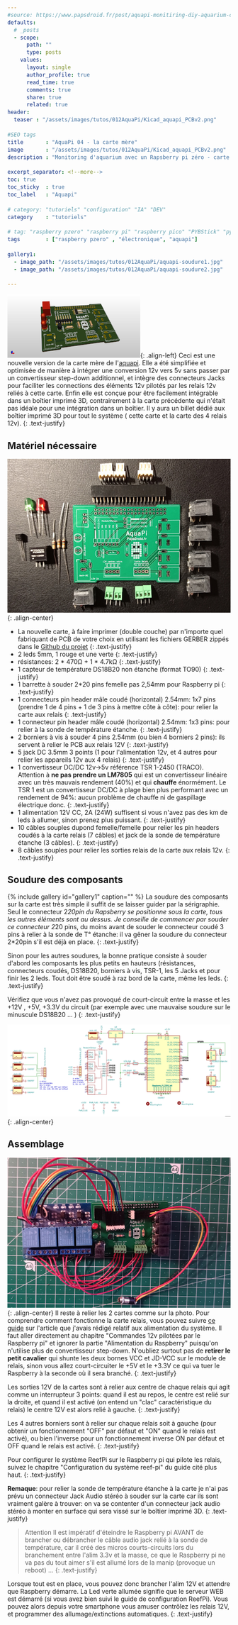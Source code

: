 ```yaml
---
#source: https://www.papsdroid.fr/post/aquapi-monitiring-diy-aquarium-cmv2
defaults:
  # _posts
  - scope:
      path: ""
      type: posts
    values:
      layout: single
      author_profile: true
      read_time: true
      comments: true
      share: true
      related: true
header: 
  teaser : "/assets/images/tutos/012AquaPi/Kicad_aquapi_PCBv2.png"

#SEO tags
title       : "AquaPi 04 - la carte mère"
image       : "/assets/images/tutos/012AquaPi/Kicad_aquapi_PCBv2.png"
description : "Monitoring d'aquarium avec un Rapsberry pi zéro - carte mère"

excerpt_separator: <!--more-->
toc: true
toc_sticky  : true
toc_label   : "Aquapi"

# category: "tutoriels" "configuration" "IA" "DEV"
category    : "tutoriels" 

# tag: "raspberry pzero" "raspberry pi" "raspberry pico" "PYBStick" "python3" "micro-pyhton" "électronique"
tags        : ["raspberry pzero" , "électronique", "aquapi"]

gallery1:
  - image_path: "/assets/images/tutos/012AquaPi/aquapi-soudure1.jpg"
  - image_path: "/assets/images/tutos/012AquaPi/aquapi-soudure2.jpg"

---
```

![AquaPi](/assets/images/tutos/012AquaPi/Kicad_aquapi_PCBv2.png){: .align-left}
Ceci est une nouvelle version de la carte mère de l'[aquapi](https://papsdroidfr.github.io/tags/#aquapi). Elle a été simplifiée et optimisée de manière à intégrer une conversion 12v vers 5v sans passer par un convertisseur step-down additionnel, et intègre des connecteurs Jacks pour faciliter les connections des éléments 12v pilotés par les relais 12v reliés à cette carte. Enfin elle est conçue pour être facilement intégrable dans un boîtier imprimé 3D, contrairement à la carte précédente qui n'était pas idéale pour une intégration dans un boîtier. Il y aura un billet dédié aux boîtier imprimé 3D pour tout le système ( cette carte et la carte des 4 relais 12v).
{: .text-justify}

## Matériel nécessaire
![AquaPi](/assets/images/tutos/012AquaPi/aquapi-pcb-materiel.jpg){: .align-center}
- La nouvelle carte, à faire imprimer (double couche) par n'importe quel fabriquant de PCB de votre choix en utilisant les fichiers GERBER zippés dans le [Github du projet](https://github.com/papsdroidfr/aquaPi)
{: .text-justify}
- 2 leds 5mm, 1 rouge et une verte
{: .text-justify}
- résistances: 2 * 470Ω + 1 * 4.7kΩ
{: .text-justify}
- 1 capteur de température DS18B20 non étanche (format TO90)
{: .text-justify}
- 1 barrette à souder 2*20 pins femelle pas 2,54mm pour Raspberry pi
{: .text-justify}
- 1 connecteurs pin header mâle coudé (horizontal) 2.54mm: 1x7 pins (prendre 1 de 4 pins + 1 de 3 pins à mettre côte à côte): pour relier la carte aux relais
{: .text-justify}
- 1 connecteur pin header mâle coudé (horizontal) 2.54mm: 1x3 pins: pour relier à la sonde de température étanche.
{: .text-justify}
- 2 borniers à vis à souder 4 pins 2.54mm (ou bien 4 borniers 2 pins): ils servent à relier le PCB aux relais 12V
{: .text-justify}
- 5 jack DC 3.5mm 3 points (1 pour l'alimentation 12v, et 4 autres pour relier les appareils 12v aux 4 relais)
{: .text-justify}
- 1 convertisseur DC/DC 12v->5v référence TSR 1-2450 (TRACO). Attention à **ne pas prendre un LM7805** qui est un convertisseur linéaire avec un très mauvais rendement (40%) et qui **chauffe** énormément. Le TSR 1 est un convertisseur DC/DC à plage bien plus performant avec un rendement de 94%: aucun problème de chauffe ni de gaspillage électrique donc.
{: .text-justify}
- 1 alimentation 12V CC, 2A (24W) suffisent si vous n'avez pas des km de leds à allumer, sinon prenez plus puissant.
{: .text-justify}
- 10 câbles souples dupond femelle/femelle pour relier les pin headers coudés à la carte relais (7 câbles) et jack de la sonde de température étanche (3 câbles).
{: .text-justify}
- 8 câbles souples pour relier les sorties relais de la carte aux relais 12v.
{: .text-justify}

## Soudure des composants
{% include gallery id="gallery1" caption="" %}
La soudure des composants sur la carte est très simple il suffit de se laisser guider par la sérigraphie. Seul le connecteur 2*20pin du Rapsberry se positionne sous la carte, tous les autres éléments sont au dessus. Je conseille de commencer par souder ce connecteur 2*20 pins, du moins avant de souder le connecteur coudé 3 pins à relier à la sonde de T° étanche: il va gêner la soudure du connecteur 2*20pin s'il est déjà en place.
{: .text-justify}

Sinon pour les autres soudures, la bonne pratique consiste à souder d'abord les composants les plus petits en hauteurs (résistances, connecteurs coudés, DS18B20, borniers à vis, TSR-1, les 5 Jacks et pour finir les 2 leds. Tout doit être soudé à raz bord de la carte, même les leds.
{: .text-justify}

Vérifiez que vous n'avez pas provoqué de court-circuit entre la masse et les +12V , +5V, +3.3V du circuit (par exemple avec une mauvaise soudure sur le minuscule DS18B20 ... )
{: .text-justify}

![AquaPi](/assets/images/tutos/012AquaPi/kicad_aquapi_v2.png){: .align-center}

## Assemblage 
![AquaPi](/assets/images/tutos/012AquaPi/aquapi-assemblage.jpg){: .align-center}
Il reste à relier les 2 cartes comme sur la photo. Pour comprendre comment fonctionne la carte relais, vous pouvez suivre [ce guide](https://papsdroidfr.github.io/tutoriels/aquapi02/) sur l'article que j'avais rédigé relatif aux alimentation du système. Il faut aller directement au chapitre "Commandes 12v pilotées par le Raspberry pi" et ignorer la partie "Alimentation du Raspberry" puisqu'on n'utilise plus de convertisseur step-down. N'oubliez surtout pas de **retirer le petit cavalier** qui shunte les deux bornes VCC et JD-VCC sur le module de relais, sinon vous allez court-circuiter le +5V et le +3.3V ce qui va tuer le Raspberry à la seconde où il sera branché.
{: .text-justify}

Les sorties 12V de la cartes sont à relier aux centre de chaque relais qui agit comme un interrupteur 3 points: quand il est au repos, le centre est relié sur la droite, et quand il est activé (on entend un "clac" caractéristique du relais) le centre 12V est alors relié à gauche.
{: .text-justify}

Les 4 autres borniers sont à relier sur chaque relais soit à gauche (pour obtenir un fonctionnement "OFF" par défaut et "ON" quand le relais est activé), ou bien l'inverse pour un fonctionnement inverse ON par défaut et OFF quand le relais est activé.
{: .text-justify}

Pour configurer le système ReefPi sur le Raspberry pi qui pilote les relais, suivez le chapitre "Configuration du système reef-pi" du guide cité plus haut.
{: .text-justify}

**Remaque**: pour relier la sonde de température étanche à la carte je n'ai pas prévu un connecteur Jack Audio stéréo à souder sur la carte car ils sont vraiment galère à trouver: on va se contenter d'un connecteur jack audio stéréo à monter en surface qui sera vissé sur le boîtier imprimé 3D.
{: .text-justify}

> Attention Il est impératif d'éteindre le Raspberry pi AVANT de brancher ou débrancher le câble audio jack relié à la sonde de température, car il créé des micros courts-circuits lors du branchement entre l'alim 3.3v et la masse, ce que le Raspberry pi ne va pas du tout aimer s'il est allumé lors de la manip (provoque un reboot) ...
{: .text-justify}

Lorsque tout est en place, vous pouvez donc brancher l'alim 12V et attendre que Raspberry démarre. La Led verte allumée signifie que le serveur WEB est démarré (si vous avez bien suivi le guide de configuration ReefPi). Vous pouvez alors depuis votre smartphone vous amuser contrôlez les relais 12V, et programmer des allumage/extinctions automatiques.
{: .text-justify}
